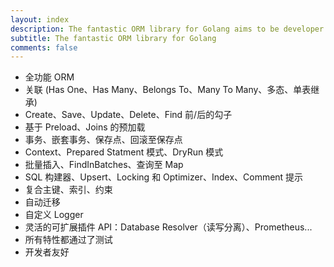 ```yaml
---
layout: index
description: The fantastic ORM library for Golang aims to be developer friendly.
subtitle: The fantastic ORM library for Golang
comments: false
---
```


* <i class="fa fa-arrow-circle-right" aria-hidden="true"></i> 全功能 ORM
* <i class="fa fa-arrow-circle-right" aria-hidden="true"></i> 关联 (Has One、Has Many、Belongs To、Many To Many、多态、单表继承)
* <i class="fa fa-arrow-circle-right" aria-hidden="true"></i> Create、Save、Update、Delete、Find 前/后的勾子
* <i class="fa fa-arrow-circle-right" aria-hidden="true"></i> 基于 Preload、Joins 的预加载
* <i class="fa fa-arrow-circle-right" aria-hidden="true"></i> 事务、嵌套事务、保存点、回滚至保存点
* <i class="fa fa-arrow-circle-right" aria-hidden="true"></i> Context、Prepared Statment 模式、DryRun 模式
* <i class="fa fa-arrow-circle-right" aria-hidden="true"></i> 批量插入、FindInBatches、查询至 Map
* <i class="fa fa-arrow-circle-right" aria-hidden="true"></i> SQL 构建器、Upsert、Locking 和 Optimizer、Index、Comment 提示
* <i class="fa fa-arrow-circle-right" aria-hidden="true"></i> 复合主键、索引、约束
* <i class="fa fa-arrow-circle-right" aria-hidden="true"></i> 自动迁移
* <i class="fa fa-arrow-circle-right" aria-hidden="true"></i> 自定义 Logger
* <i class="fa fa-arrow-circle-right" aria-hidden="true"></i> 灵活的可扩展插件 API：Database Resolver（读写分离）、Prometheus...
* <i class="fa fa-arrow-circle-right" aria-hidden="true"></i> 所有特性都通过了测试
* <i class="fa fa-arrow-circle-right" aria-hidden="true"></i> 开发者友好
